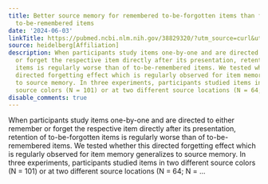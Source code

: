 ```yaml
---
title: Better source memory for remembered to-be-forgotten items than for remembered
  to-be-remembered items
date: '2024-06-03'
linkTitle: https://pubmed.ncbi.nlm.nih.gov/38829320/?utm_source=curl&utm_medium=rss&utm_campaign=pubmed-2&utm_content=1FakS-2QOkCT8HsMOQP1bCRQ4YzyumYOmxmF0moLsQ3dFB1E9V&fc=20220326224207&ff=20240603181530&v=2.18.0.post9+e462414
source: heidelberg[Affiliation]
description: When participants study items one-by-one and are directed to either remember
  or forget the respective item directly after its presentation, retention of to-be-forgotten
  items is regularly worse than of to-be-remembered items. We tested whether this
  directed forgetting effect which is regularly observed for item memory generalizes
  to source memory. In three experiments, participants studied items in two different
  source colors (N = 101) or at two different source locations (N = 64; N = ...
disable_comments: true
---
```

When participants study items one-by-one and are directed to either remember or forget the respective item directly after its presentation, retention of to-be-forgotten items is regularly worse than of to-be-remembered items. We tested whether this directed forgetting effect which is regularly observed for item memory generalizes to source memory. In three experiments, participants studied items in two different source colors (N = 101) or at two different source locations (N = 64; N = ...